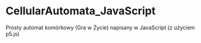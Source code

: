 # CellularAutomata_JavaScript
Prosty automat komórkowy (Gra w Życie) napisany w JavaScript (z użyciem p5.js)
